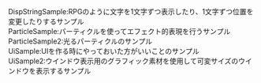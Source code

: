 DispStringSample:RPGのように文字を1文字ずつ表示したり、1文字ずつ位置を変更したりするサンプル<br>
ParticleSample:パーティクルを使ってエフェクト的表現を行うサンプル<br>
ParticleSample2:光るパーティクルのサンプル<br>
UiSample:UIを作る時にやっておいた方がいいことのサンプル<br>
UiSample2:ウインドウ表示用のグラフィック素材を使用して可変サイズのウインドウを表示するサンプル<br>
